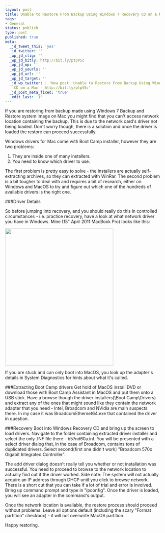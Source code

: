 ```yaml
---
layout: post
title: Unable to Restore From Backup Using Windows 7 Recovery CD on a Mac
tags:
- General
status: publish
type: post
published: true
meta:
  _jd_tweet_this: 'yes'
  _jd_twitter: ''
  _wp_jd_clig: ''
  _wp_jd_bitly: http://bit.ly/ptpV5c
  _wp_jd_wp: ''
  _wp_jd_yourls: ''
  _wp_jd_url: ''
  _wp_jd_target: ''
  _jd_wp_twitter: ! 'New post: Unable to Restore From Backup Using Windows 7 Recovery
    CD on a Mac - http://bit.ly/ptpV5c'
  _jd_post_meta_fixed: 'true'
  _edit_last: '1'
---
```

If you are restoring from backup made using Windows 7 Backup and Restore system image on Mac you might find that you can't access network location containing the backup. This is due to the network card's driver not being loaded. Don't worry though, there is a solution and once the driver is loaded the restore can proceed successfully.

Windows drivers for Mac come with Boot Camp installer, however they are two problems:  
 1. They are inside one of many installers.  
 2. You need to know which driver to use.

The first problem is pretty easy to solve - the installers are actually self-extracting archives, so they can extracted with WinRar. The second problem is a bit tougher to deal with and requires a bit of research, either on Windows and  MacOS to try and figure out which one of the hundreds of available drivers is the right one.

###Driver Details

So before jumping into recovery, and you should really do this in controlled circumstances - i.e. practice recovery, have a look at what network driver you have in Windows. Mine (15" April 2011 MacBook Pro) looks like this:  

<a href="{{ site.url }}/images/2011/07/driver.png"><img src="{{ site.url }}/images/2011/07/driver.png" alt="" title="driver" width="352" height="444" class="alignnone size-full wp-image-543" /></a>

If you are stuck and can only boot into MacOS, you look up the adapter's details in System Diagnostics for hints about what it's called.

###Extracting Boot Camp drivers
Get hold of MacOS install DVD or download those with Boot Camp Assistant in MacOS and put them onto a USB stick. Have a browse though the driver installers(<MacOS DVD>\Boot Camp\Drivers\) and extract any of the ones that might sound like they contain the network adapter that you need - Intel, Broadcom and NVidia are main suspects there. In my case it was BroadcomEthernet64.exe that contained the driver in question.

###Recovery
Boot into Windows Recovery CD and bring up the screen to load drivers. Navigate to the folder containing extracted driver installer and select the only .INF file there - b57nd60a.inf. You will be presented with a select driver dialog that, in the case of Broadcom, contains tons of duplicated drivers. Select second(first one didn't work) "Broadcom 570x Gigabit Integrated Controller".  

The add driver dialog doesn't really tell you whether or not installation was successful. You need to proceed to browse to the network location to actually find out if the driver worked. Side note: The system will not actually acquire an IP address through DHCP until you click to browse network. There is a short cut that you can take if a lot of trial and error is involved.  Bring up command prompt and type in "ipconfig". Once the driver is loaded, you will see an adapter in the command's output.

Once the network location is available, the restore process should proceed without problems. Leave all options default (including the scary "Format partition" checkbox) - it will not overwrite MacOS partition.

Happy restoring.
